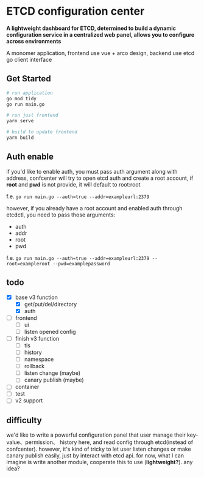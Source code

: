 # ETCD configuration center

**A lightweight dashboard for ETCD, determined to build a dynamic configuration service in a centralized web panel, allows you to configure across environments**

A monomer application, frontend use vue + arco design, backend use etcd go client interface

## Get Started

``` bash
# run application
go mod tidy
go run main.go

# run just frontend
yarn serve

# build to update frontend
yarn build
```

## Auth enable

if you'd like to enable auth, you must pass auth argument along with address, confcenter will try to open etcd auth and create a root account, if **root** and **pwd** is not provide, it will default to root:root

f.e. ` go run main.go --auth=true --addr=exampleurl:2379 `

however, if you already have a root account and enabled auth through etcdctl, you need to pass those arguments:

* auth
* addr
* root
* pwd

f.e. ` go run main.go --auth=true --addr=exampleurl:2379 --root=exampleroot --pwd=examplepassword `

## todo

* [x] base v3 function
  * [x] get/put/del/directory
  * [x] auth
* [ ] frontend
  * [ ] ui
  * [ ] listen opened config
* [ ] finish v3 function
  * [ ] tls
  * [ ] history
  * [ ] namespace
  * [ ] rollback
  * [ ] listen change (maybe)
  * [ ] canary publish (maybe)
* [ ] container
* [ ] test
* [ ] v2 support

## difficulty

we'd like to write a powerful configuration panel that user manage their key-value、permission、 history here, and read config through etcd(instead of confcenter). however, it's kind of tricky to let user listen changes or make canary publish easily, just by interact with etcd api. for now, what I can imagine is write another module, cooperate this to use (**lightweight?**). any idea?
